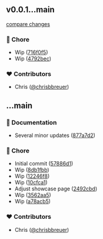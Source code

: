 
## v0.0.1...main

[compare changes](https://github.com/stacksjs/qrx/compare/v0.0.1...main)

### 🏡 Chore

- Wip ([716f0f5](https://github.com/stacksjs/qrx/commit/716f0f5))
- Wip ([4792bec](https://github.com/stacksjs/qrx/commit/4792bec))

### ❤️ Contributors

- Chris ([@chrisbbreuer](http://github.com/chrisbbreuer))

## ...main


### 📖 Documentation

- Several minor updates ([877a7d2](https://github.com/stacksjs/qrx/commit/877a7d2))

### 🏡 Chore

- Initial commit ([57886d1](https://github.com/stacksjs/qrx/commit/57886d1))
- Wip ([8db1fbb](https://github.com/stacksjs/qrx/commit/8db1fbb))
- Wip ([12246f8](https://github.com/stacksjs/qrx/commit/12246f8))
- Wip ([10cfca1](https://github.com/stacksjs/qrx/commit/10cfca1))
- Adjust showcase page ([2492cbd](https://github.com/stacksjs/qrx/commit/2492cbd))
- Wip ([3562aa5](https://github.com/stacksjs/qrx/commit/3562aa5))
- Wip ([a78acb5](https://github.com/stacksjs/qrx/commit/a78acb5))

### ❤️ Contributors

- Chris ([@chrisbbreuer](http://github.com/chrisbbreuer))

